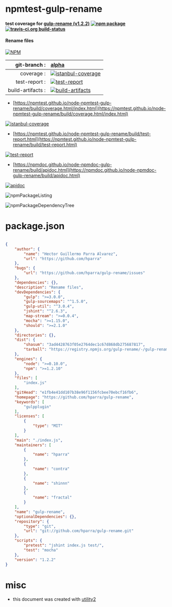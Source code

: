 # npmtest-gulp-rename

#### test coverage for  [gulp-rename (v1.2.2)](https://github.com/hparra/gulp-rename)  [![npm package](https://img.shields.io/npm/v/npmtest-gulp-rename.svg?style=flat-square)](https://www.npmjs.org/package/npmtest-gulp-rename) [![travis-ci.org build-status](https://api.travis-ci.org/npmtest/node-npmtest-gulp-rename.svg)](https://travis-ci.org/npmtest/node-npmtest-gulp-rename)

#### Rename files

[![NPM](https://nodei.co/npm/gulp-rename.png?downloads=true&downloadRank=true&stars=true)](https://www.npmjs.com/package/gulp-rename)

| git-branch : | [alpha](https://github.com/npmtest/node-npmtest-gulp-rename/tree/alpha)|
|--:|:--|
| coverage : | [![istanbul-coverage](https://npmtest.github.io/node-npmtest-gulp-rename/build/coverage.badge.svg)](https://npmtest.github.io/node-npmtest-gulp-rename/build/coverage.html/index.html)|
| test-report : | [![test-report](https://npmtest.github.io/node-npmtest-gulp-rename/build/test-report.badge.svg)](https://npmtest.github.io/node-npmtest-gulp-rename/build/test-report.html)|
| build-artifacts : | [![build-artifacts](https://npmtest.github.io/node-npmtest-gulp-rename/glyphicons_144_folder_open.png)](https://github.com/npmtest/node-npmtest-gulp-rename/tree/gh-pages/build)|

- [https://npmtest.github.io/node-npmtest-gulp-rename/build/coverage.html/index.html](https://npmtest.github.io/node-npmtest-gulp-rename/build/coverage.html/index.html)

[![istanbul-coverage](https://npmtest.github.io/node-npmtest-gulp-rename/build/screenCapture.buildCi.browser.%252Ftmp%252Fbuild%252Fcoverage.lib.html.png)](https://npmtest.github.io/node-npmtest-gulp-rename/build/coverage.html/index.html)

- [https://npmtest.github.io/node-npmtest-gulp-rename/build/test-report.html](https://npmtest.github.io/node-npmtest-gulp-rename/build/test-report.html)

[![test-report](https://npmtest.github.io/node-npmtest-gulp-rename/build/screenCapture.buildCi.browser.%252Ftmp%252Fbuild%252Ftest-report.html.png)](https://npmtest.github.io/node-npmtest-gulp-rename/build/test-report.html)

- [https://npmdoc.github.io/node-npmdoc-gulp-rename/build/apidoc.html](https://npmdoc.github.io/node-npmdoc-gulp-rename/build/apidoc.html)

[![apidoc](https://npmdoc.github.io/node-npmdoc-gulp-rename/build/screenCapture.buildCi.browser.%252Ftmp%252Fbuild%252Fapidoc.html.png)](https://npmdoc.github.io/node-npmdoc-gulp-rename/build/apidoc.html)

![npmPackageListing](https://npmtest.github.io/node-npmtest-gulp-rename/build/screenCapture.npmPackageListing.svg)

![npmPackageDependencyTree](https://npmtest.github.io/node-npmtest-gulp-rename/build/screenCapture.npmPackageDependencyTree.svg)



# package.json

```json

{
    "author": {
        "name": "Hector Guillermo Parra Alvarez",
        "url": "https://github.com/hparra"
    },
    "bugs": {
        "url": "https://github.com/hparra/gulp-rename/issues"
    },
    "dependencies": {},
    "description": "Rename files",
    "devDependencies": {
        "gulp": ">=3.0.0",
        "gulp-sourcemaps": "^1.5.0",
        "gulp-util": "^3.0.4",
        "jshint": "^2.6.3",
        "map-stream": ">=0.0.4",
        "mocha": ">=1.15.0",
        "should": ">=2.1.0"
    },
    "directories": {},
    "dist": {
        "shasum": "3ad4428763f05e2764dec1c67d868db275687817",
        "tarball": "https://registry.npmjs.org/gulp-rename/-/gulp-rename-1.2.2.tgz"
    },
    "engines": {
        "node": ">=0.10.0",
        "npm": ">=1.2.10"
    },
    "files": [
        "index.js"
    ],
    "gitHead": "e1fb4e41dd107b38e96f1156fcbee70ebcf16fb6",
    "homepage": "https://github.com/hparra/gulp-rename",
    "keywords": [
        "gulpplugin"
    ],
    "licenses": [
        {
            "type": "MIT"
        }
    ],
    "main": "./index.js",
    "maintainers": [
        {
            "name": "hparra"
        },
        {
            "name": "contra"
        },
        {
            "name": "shinnn"
        },
        {
            "name": "fractal"
        }
    ],
    "name": "gulp-rename",
    "optionalDependencies": {},
    "repository": {
        "type": "git",
        "url": "git://github.com/hparra/gulp-rename.git"
    },
    "scripts": {
        "pretest": "jshint index.js test/",
        "test": "mocha"
    },
    "version": "1.2.2"
}
```



# misc
- this document was created with [utility2](https://github.com/kaizhu256/node-utility2)
